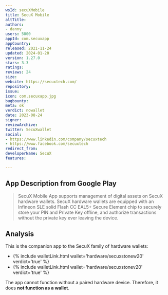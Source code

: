 ```yaml
---
wsId: secuXMobile
title: SecuX Mobile
altTitle: 
authors:
- danny
users: 5000
appId: com.secuxapp
appCountry: 
released: 2021-11-24
updated: 2024-01-20
version: 1.27.0
stars: 3.3
ratings: 
reviews: 24
size: 
website: https://secuxtech.com/
repository: 
issue: 
icon: com.secuxapp.jpg
bugbounty: 
meta: ok
verdict: nowallet
date: 2023-08-24
signer: 
reviewArchive: 
twitter: SecuXwallet
social:
- https://www.linkedin.com/company/secuxtech
- https://www.facebook.com/secuxtech
redirect_from: 
developerName: SecuX
features: 

---
```


## App Description from Google Play

> SecuX Mobile App supports management of digital assets on SecuX hardware wallets. SecuX hardware wallets are equipped with an Infineon SLE solid Flash CC EAL5+ Secure Element chip to securely store your PIN and Private Key offline, and authorize transactions without the private key ever leaving the device.

## Analysis 

This is the companion app to the SecuX family of hardware wallets:

- {% include walletLink.html wallet='hardware/secuxstonew20' verdict='true' %}
- {% include walletLink.html wallet='hardware/secuxstonev20' verdict='true' %}

The app cannot function without a paired hardware device. Therefore, it does **not function as a wallet**.

